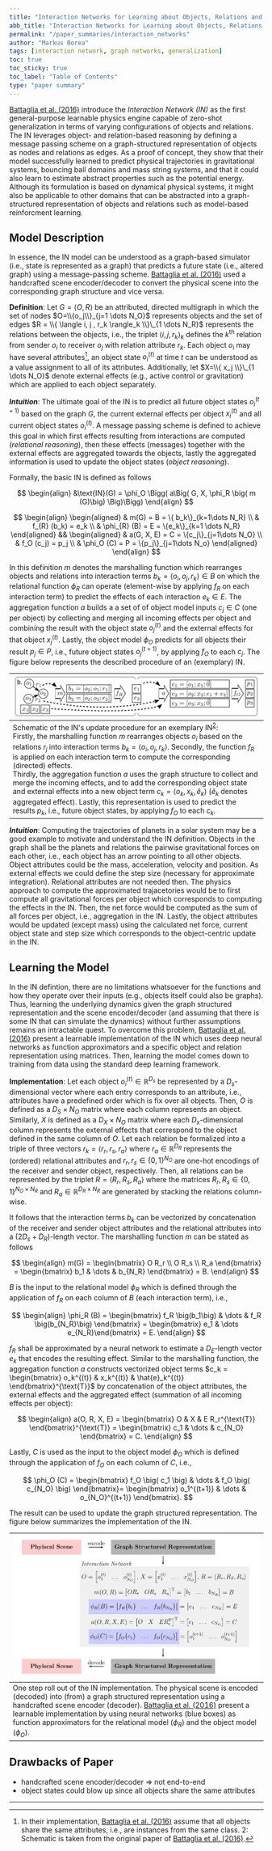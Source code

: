```yaml
---
title: "Interaction Networks for Learning about Objects, Relations and Physics"
abb_title: "Interaction Networks for Learning about Objects, Relations and Physics"
permalink: "/paper_summaries/interaction_networks"
author: "Markus Borea"
tags: [interaction network, graph networks, generalization]
toc: true
toc_sticky: true
toc_label: "Table of Contents"
type: "paper summary"
---
```




[Battaglia et al. (2016)](https://arxiv.org/abs/1612.00222) introduce
the *Interaction Network (IN)* as the first general-purpose learnable
physics engine capable of zero-shot generalization in terms of varying
configurations of objects and relations. The IN leverages object- and
relation-based reasoning by defining a message passing scheme on a
graph-structured representation of objects as nodes and relations as
edges. As a proof of concept, they show that their model successfully
learned to predict physical trajectories in gravitational systems,
bouncing ball domains and mass string systems, and that it could also
learn to estimate abstract properties such as the potential energy.
Although its formulation is based on dynamical physical systems, it
might also be applicable to other domains that can be abstracted into
a graph-structured representation of objects and relations such as
model-based reinforcment learning.

## Model Description

In essence, the IN model can be understood as a graph-based simulator (i.e.,
state is represented as a graph) that predicts a future state (i.e., altered
graph) using a message-passing scheme. [Battaglia et al.
(2016)](https://arxiv.org/abs/1612.00222) used a handcrafted scene
encoder/decoder to convert the physical scene into the corresponding
graph structure and vice versa.  

**Definition**: Let $G=\langle O, R \rangle$ be an attributed, directed
multigraph in which the set of nodes $O=\\{o_j\\}_{j=1 \dots N_O}$ 
represents objects and the set of edges $R = \\{ \langle i, j , r_k
\rangle_k \\}\_{1 \dots N_R}$ represents the relations
between the objects, i.e., the triplet $\langle i,j, r_k \rangle_k$ defines the
$k^{\text{th}}$ relation from sender $o_i$ to receiver $o_j$ with relation
attribute $r_k$. Each object $o_i$ may have several
attributes[^1], an object state $o_i^{(t)}$ at
time $t$ can be understood as a value assignment to all of its
attributes. Additionally, let $X=\\{ x_j \\}\_{1 \dots N_O}$ denote
external effects (e.g., active control or gravitation) which are applied to each
object separately.  

[^1]: In their implementation, [Battaglia et al.
    (2016)](https://arxiv.org/abs/1612.00222) assume that all objects
    share the same attributes, i.e., are instances from the same
    class. <a name="myfootnote2">2</a>: Schematic is taken from the
    original paper of [Battaglia et al.
    (2016)](https://arxiv.org/abs/1612.00222).
    
__*Intuition*__: The ultimate goal of the IN is to predict all future
object states $o_i^{(t+1)}$ based on the graph $G$, the current
external effects per object $x_i^{(t)}$ and all current object states
$o_i^{(t)}$. A message passing scheme is defined to achieve this goal
in which first effects resulting from interactions are computed
(*relational reasoning*), then these effects (messages) together with
the external effects are aggregated towards the objects, lastly the
aggregated information is used to update the object states (*object
reasoning*).  

Formally, the basic IN is defined as follows  

$$
\begin{align}
 &\text{IN}(G) = \phi_O \Bigg( a\Big( G, X, \phi_R \big( m (G)\big) \Big)\Bigg)
\end{align}
$$

$$
\begin{align}
  \begin{aligned}
    & m(G) = B = \{ b_k\}_{k=1\dots N_R} \\
    & f_{R} (b_k) = e_k \\
    & \phi_{R} (B) = E = \{e_k\}_{k=1 \dots N_R}
  \end{aligned}
    &&
       \begin{aligned}
         & a(G, X, E) = C = \{c_j\}_{j=1\dots N_O} \\
         & f_O (c_j) = p_j \\
         & \phi_O (C) = P = \{p_j\}_{j=1\dots N_o}
       \end{aligned}
\end{align}
$$

In this definition $m$ denotes the marshalling function which rearranges objects
and relations into interaction terms $b_k= \langle o_i, o_j, r_k \rangle \in B$
on which the relational function $\phi_R$ can operate (element-wise by applying
$f_R$ on each interaction term) to predict the effects of each interaction
$e_k\in E$. The aggregation function $a$ builds a a set of of object model
inputs $c_j \in C$ (one per object) by collecting and merging all incoming
effects per object and combining the result with the object state
$o_{j}^{(t)}$ and the external effects for that object $x_j^{(t)}$. Lastly, the
object model $\phi_O$ predicts for all objects their result $p_j\in P$, i.e., future object
states $o_{j}^{(t+1)}$, by applying $f_O$ to each $c_j$. The figure
below represents the described procedure of an (exemplary) IN.

| ![Schematic of the IN's update procedure for an exemplary IN](/assets/img/01_interaction_network/IN.png "Schematic of the IN's update procedure") |
| :--         |
| Schematic of the IN's update procedure for an exemplary IN<sup>[2](#myfootnote2)</sup>:<br>Firstly, the marshalling function $m$ rearranges objects $o_i$ based on the relations $r_j$ into interaction terms $b_k = \langle o_i, o_j, r_k \rangle$. Secondly, the function $f_R$ is applied on each interaction term to compute the corresponding (directed) effects.<br>Thirdly, the aggregation function $a$ uses the graph structure to collect and merge the incoming effects, and to add the corresponding object state and external effects into a new object term $c_k = \langle o_k, x_k, \hat{e}_k \rangle$ ($\hat{e}_k$ denotes aggregated effect). Lastly, this representation is used to predict the results $p_k$, i.e., future object states, by applying $f_O$ to each $c_k$. |

__*Intuition*__: Computing the trajectories of planets in a
solar system may be a good example to motivate and understand the IN definition.
Objects in the graph shall be the planets and relations the pairwise
gravitational forces on each other, i.e., each object has an arrow pointing to
all other objects. Object attributes could be the mass, acceleration, velocity
and position.  As external effects we could define the step size (necessary for
approximate integration). Relational attributes are not needed then. The physics 
approach to compute the approximated trajacetories would be to first compute all
gravitational forces per object which corresponds to computing the effects in
the IN. Then, the net force would be computed as the sum of all forces per
object, i.e., aggregation in the IN. Lastly, the object attributes would be
updated (except mass) using the calculated net force, current object state and
step size which corresponds to the object-centric update in the IN.

## Learning the Model

In the IN defintion, there are no limitations whatsoever for the functions and
how they operate over their inputs (e.g., objects itself could also be graphs).
Thus, learning the underlying dynamics given the graph structured representation
and the scene encoder/decoder (and assuming that there is some IN that can
simulate the dynamics) without further assumptions remains an
intractable quest. To overcome this problem, [Battaglia et al.
(2016)](https://arxiv.org/abs/1612.00222) present a learnable
implementation of the IN which uses deep neural networks as function
approximators and a specific object and relation representation using matrices.
Then, learning the model comes down to training from data using the standard
deep learning framework.  

**Implementation**: Let each object $o_i^{(t)}\in \mathbb{R}^{D_s}$ be
represented by a $D_s$-dimensional vector where each entry corresponds to an
attribute, i.e., attributes have a predefined order which is fix over all
objects. Then, $O$ is defined as a $D_S \times N_O$ matrix where each column
represents an object. Similarly, $X$ is defined as a $D_X \times N_O$ matrix
where each $D_x$-dimensional column represents the external effects that
correspond to the object defined in the same column of $O$. Let each relation be
formalized into a triple of three vectors $r_k = \langle 
r_r, r_s, r_a \rangle$ where $r_a \in \mathbb{R}^{D_R}$ represents the (ordered)
relational attributes and $r_r, r_s \in \{0, 1\}^{N_O}$ 
are one-hot encodings of the receiver and sender object, respectively. Then, all
relations can be represented by the triplet $R = \langle R_r, R_s, R_a \rangle$
where the matrices $R_r, R_s \in \{0,1\}^{N_O \times N_R}$ and
$R_a \in \mathbb{R}^{D_R \times N_R}$ are generated by stacking the relations 
column-wise.

It follows that the interaction terms $b_k$ can be vectorized by concatenation of
the receiver and sender object attributes and the relational attributes into a
$(2 D_s + D_R)$-length vector. The marshalling function $m$ can be stated as
follows

$$
\begin{align}
  m(G)
  = \begin{bmatrix}  O R_r \\ O R_s \\ R_a  \end{bmatrix} = \begin{bmatrix} b_1  &
    \dots & b_{N_R} \end{bmatrix} = B.
\end{align}
$$

$B$ is the input to the relational model $\phi_R$ which is defined through the
application of $f_R$ on each column of $B$ (each interaction term), i.e.,

$$
\begin{align}
  \phi_R (B) = \begin{bmatrix} f_R \big(b_1\big) & \dots & f_R \big(b_{N_R}\big) \end{bmatrix} 
             = \begin{bmatrix} e_1 & \dots e_{N_R}\end{bmatrix}  = E.
\end{align}
$$

$f_R$ shall be approximated by a neural network to estimate a $D_E$-length vector $e_k$
that encodes the resulting effect. Similar to the marshalling function, the
aggregation function $a$ constructs vectorized object terms $c_k
= \begin{bmatrix} o_k^{(t)} & x_k^{(t)} & \hat{e}_k^{(t)} \end{bmatrix}^{\text{T}}$
by concatenation of the object attributes, the external effects and the
aggregated effect (summation of all incoming effects per object): 

$$
\begin{align}
  a(O, R, X, E) = \begin{bmatrix} O & X & E R_r^{\text{T}}
  \end{bmatrix}^{\text{T}} =
  \begin{bmatrix} c_1 & \dots & c_{N_O} \end{bmatrix} = C.
\end{align}
$$

Lastly, $C$ is used as the input to the object model $\phi_O$ which is defined
through the application of $f_O$ on each column of $C$, i.e.,

$$
  \phi_O (C) =
  \begin{bmatrix} f_O \big( c_1 \big) & \dots & f_O \big( c_{N_O} \big) \end{bmatrix}=
                                                \begin{bmatrix} o_1^{(t+1)} & \dots & o_{N_O}^{(t+1)} \end{bmatrix}.
$$

The result can be used to update the graph structured representation.
The figure below summarizes the implementation of the IN.

| ![One step roll out of the IN implementation](/assets/img/01_interaction_network/implementation.png "One step roll out of the IN implementation") |
| :--         |
| One step roll out of the IN implementation. The physical scene is encoded (decoded) into (from) a graph structured representation using a handcrafted scene encoder (decoder). [Battaglia et al. (2016)](https://arxiv.org/abs/1612.00222) present a learnable implementation by using neural networks (blue boxes) as function approximators for the relational model ($\phi_R$) and the object model ($\phi_O$). |

## Drawbacks of Paper

- handcrafted scene encoder/decoder $\Rightarrow$ not end-to-end
- object states could blow up since all objects share the same attributes

-------------------------------------------------------------------------------
